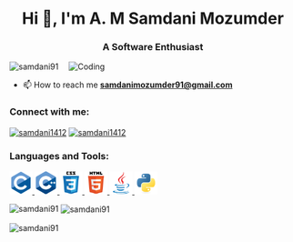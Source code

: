 
<h1 align="center">Hi 👋, I'm A. M Samdani Mozumder</h1>
<h3 align="center">A Software Enthusiast</h3>

<img align="right" alt="Coding" width="400" src="https://user-images.githubusercontent.com/69011963/137184767-79a13ec7-1bb3-4341-a6da-3a149c9c159a.gif">

<p align="left"> <img src="https://komarev.com/ghpvc/?username=samdani91&label=Profile%20views&color=0e75b6&style=flat" alt="samdani91" /> </p>


- 📫 How to reach me **samdanimozumder91@gmail.com**

<h3 align="left">Connect with me:</h3>
<p align="left">
<a href="https://codeforces.com/profile/samdani1412" target="blank"><img align="center" src="https://raw.githubusercontent.com/rahuldkjain/github-profile-readme-generator/master/src/images/icons/Social/codeforces.svg" alt="samdani1412" height="30" width="40" /></a>
<a href="https://www.leetcode.com/samdani1412" target="blank"><img align="center" src="https://raw.githubusercontent.com/rahuldkjain/github-profile-readme-generator/master/src/images/icons/Social/leet-code.svg" alt="samdani1412" height="30" width="40" /></a>
</p>

<h3 align="left">Languages and Tools:</h3>
<p align="left"> <a href="https://www.cprogramming.com/" target="_blank" rel="noreferrer"> <img src="https://raw.githubusercontent.com/devicons/devicon/master/icons/c/c-original.svg" alt="c" width="40" height="40"/> </a> <a href="https://www.w3schools.com/cpp/" target="_blank" rel="noreferrer"> <img src="https://raw.githubusercontent.com/devicons/devicon/master/icons/cplusplus/cplusplus-original.svg" alt="cplusplus" width="40" height="40"/> </a> <a href="https://www.w3schools.com/css/" target="_blank" rel="noreferrer"> <img src="https://raw.githubusercontent.com/devicons/devicon/master/icons/css3/css3-original-wordmark.svg" alt="css3" width="40" height="40"/> </a> <a href="https://www.w3.org/html/" target="_blank" rel="noreferrer"> <img src="https://raw.githubusercontent.com/devicons/devicon/master/icons/html5/html5-original-wordmark.svg" alt="html5" width="40" height="40"/> </a> <a href="https://www.java.com" target="_blank" rel="noreferrer"> <img src="https://raw.githubusercontent.com/devicons/devicon/master/icons/java/java-original.svg" alt="java" width="40" height="40"/> </a> <a href="https://www.python.org" target="_blank" rel="noreferrer"> <img src="https://raw.githubusercontent.com/devicons/devicon/master/icons/python/python-original.svg" alt="python" width="40" height="40"/> </a> </p>

<p><img align="left" src="https://github-readme-stats.vercel.app/api/top-langs?username=samdani91&show_icons=true&locale=en&layout=compact" alt="samdani91" /></p>

<p>&nbsp;<img align="center" src="https://github-readme-stats.vercel.app/api?username=samdani91&show_icons=true&locale=en" alt="samdani91" /></p>

<p><img align="center" src="https://github-readme-streak-stats.herokuapp.com/?user=samdani91&" alt="samdani91" /></p>
